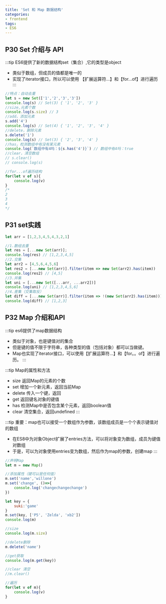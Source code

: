 ```yaml
---
title: 'Set 和 Map 数据结构'
categories:
- frontend
tags:
- ES6
---
```


## P30 Set 介绍与 API
:::tip
ES6提供了新的数据结构set（集合）,它的类型是object
* 类似于数组，但成员的值都是唯一的
* 实现了iterator接口，所以可以使用 【扩展运算符...】和【for...of】进行遍历
:::
```js
//特点：自动去重
let s = new Set(['1','2','3','3'])
console.log(s) // Set(3) { '1', '2', '3' }
//size,元素个数
console.log(s.size) // 3
//add，添加元素
s.add('4')
console.log(s) // Set(4) { '1', '2', '3', '4' }
//delete，删除元素
s.delete('1')
console.log(s) // Set(3) { '2', '3', '4' }
//has，检测数组中有没有某元素
console.log(`数组中有4吗：${s.has('4')}`) // 数组中有4吗：true
//clear，清空数组
// s.clear()
// console.log(s)

//for...of遍历结构
for(let v of s){
    console.log(v)
}
/*
2
3
4
*/
```

## P31 set实践
```js
let arr = [1,2,3,4,5,4,3,2,1]

//1.数组去重
let res = [...new Set(arr)];
console.log(res) // [1,2,3,4,5]
//2.交集
let arr2 = [4,5,6,4,5,6]
let res2 = [...new Set(arr)].filter(item => new Set(arr2).has(item))
console.log(res2) // [4,5]
//3.并集
let uni = [...new Set([...arr, ...arr2])]
console.log(uni) // [1,2,3,4,5,6]
//4.差集（交集取反）
let diff = [...new Set(arr)].filter(item => !(new Set(arr2).has(item)))
console.log(diff) // [1,2,3]
```

## P32 Map 介绍和API
:::tip
es6提供了map数据结构
* 类似于对象，也是键值对的集合
* 但是键的值不限于字符串，各种类型的值（包括对象）都可以当做键。
* Map也实现了iterator接口，可以使用【扩展运算符...】和【for。。of】进行遍历。
:::

:::tip
Map的属性和方法
* size 返回Map的元素的个数
* set 增加一个新元素，返回当前Map
* delete 传入一个键，返回
* get 返回键名对象的键值
* has 检测Map中是否包含某个元素，返回boolean值
* clear 清空集合，返回undefined
:::

:::tip
重要：map也可以接受一个数组作为参数，该数组成员是一个个表示键值对的数组
* 在ES8中为对象Object扩展了entries方法，可以将对象变为数组，成员为键值对数组
* 于是，可以为对象使用entries变为数组，然后作为map的参数，创建map
:::

```js
//声明Map
let m = new Map()

//添加属性（键可以是任何值）
m.set('name','willone')
m.set('change', ()=>{
    console.log('changechangechange')
})

let key = {
    suki:'game'
}
m.set(key, ['P5', 'Zelda', 'xb2'])
console.log(m)

//size
console.log(m.size)

//delete删除
m.delete('name')

//get获取
console.log(m.get(key))

//clear 清空
//m.clear()

//遍历
for(let v of m){
    console.log(v)
}
```